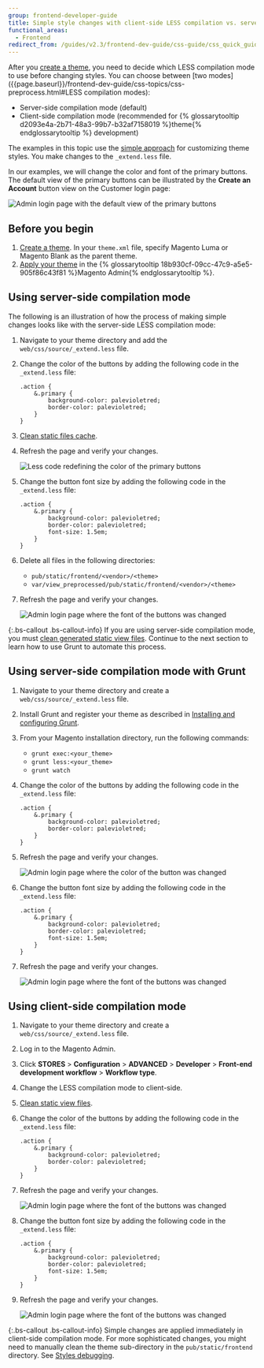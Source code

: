 ```yaml
---
group: frontend-developer-guide
title: Simple style changes with client-side LESS compilation vs. server-side
functional_areas:
  - Frontend
redirect_from: /guides/v2.3/frontend-dev-guide/css-guide/css_quick_guide_mode.html
---
```


After you [create a theme]({{page.baseurl}}/frontend-development/themes/create-theme.html), you need to decide which LESS compilation mode to use before changing styles. You can choose between [two modes]\({{page.baseurl}}/frontend-dev-guide/css-topics/css-preprocess.html#LESS compilation modes):

* Server-side compilation mode (default)
* Client-side compilation mode (recommended for {% glossarytooltip d2093e4a-2b71-48a3-99b7-b32af7158019 %}theme{% endglossarytooltip %} development)

The examples in this topic use the [simple approach]({{page.baseurl}}/frontend-development/css-quickstart/customize.html#simple_extend) for customizing theme styles. You make changes to the `_extend.less` file.

In our examples, we will change the color and font of the primary buttons. The default view of the primary buttons can be illustrated by the **Create an Account** button view on the Customer login page:

![Admin login page with the default view of the primary buttons]({{site.baseurl}}/static/images/extend_less_screenshot21.png)

## Before you begin

1. [Create a theme]({{page.baseurl}}/frontend-development/themes/create-theme.html). In your `theme.xml` file, specify Magento Luma or Magento Blank as the parent theme.
2. [Apply your theme]({{page.baseurl}}/frontend-development/themes/apply-theme.html#theme-apply-apply) in the {% glossarytooltip 18b930cf-09cc-47c9-a5e5-905f86c43f81 %}Magento Admin{% endglossarytooltip %}.

## Using server-side compilation mode

The following is an illustration of how the process of making simple changes looks like with the server-side LESS compilation mode:

1. Navigate to your theme directory and add the `web/css/source/_extend.less` file.
2. Change the color of the buttons by adding the following code in the `_extend.less` file:

   ```less
   .action {
       &.primary {
           background-color: palevioletred;
           border-color: palevioletred;
       }
   }
   ```

3. [Clean static files cache]({{page.baseurl}}/frontend-development/cache.html#clean_static_cache).
4. Refresh the page and verify your changes.

   ![Less code redefining the color of the primary buttons]({{site.baseurl}}/static/images/extend_less_screenshot121.png)

5. Change the button font size by adding the following code in the `_extend.less` file:

   ```less
   .action {
       &.primary {
           background-color: palevioletred;
           border-color: palevioletred;
           font-size: 1.5em;
       }
   }
   ```

6. Delete all files in the following directories:

   * `pub/static/frontend/<vendor>/<theme>`
   * `var/view_preprocessed/pub/static/frontend/<vendor>/<theme>`

7. Refresh the page and verify your changes.

   ![Admin login page where the font of the buttons was changed]({{site.baseurl}}/static/images/extend_less_screenshot221.png)

{:.bs-callout .bs-callout-info}
If you are using server-side compilation mode, you must [clean generated static view files]({{page.baseurl}}/frontend-development/cache.html#clean_static_cache). Continue to the next section to learn how to use Grunt to automate this process.

## Using server-side compilation mode with Grunt

1. Navigate to your theme directory and create a `web/css/source/_extend.less` file.
2. Install Grunt and register your theme as described in [Installing and configuring Grunt]({{page.baseurl}}/frontend-development/css/debug.html#grunt_prereq).
3. From your Magento installation directory, run the following commands:

   * `grunt exec:<your_theme>`
   * `grunt less:<your_theme>`
   * `grunt watch`

4. Change the color of the buttons by adding the following code in the `_extend.less` file:

   ```less
   .action {
       &.primary {
           background-color: palevioletred;
           border-color: palevioletred;
       }
   }
   ```

5. Refresh the page and verify your changes.

   ![Admin login page where the color of the button was changed]({{site.baseurl}}/static/images/extend_less_screenshot121.png)

6. Change the button font size by adding the following code in the `_extend.less` file:

   ```less
   .action {
       &.primary {
           background-color: palevioletred;
           border-color: palevioletred;
           font-size: 1.5em;
       }
   }
   ```

7. Refresh the page and verify your changes.

   ![Admin login page where the font of the buttons was changed]({{site.baseurl}}/static/images/extend_less_screenshot221.png)

## Using client-side compilation mode

1. Navigate to your theme directory and create a `web/css/source/_extend.less` file.
2. Log in to the Magento Admin.
3. Click **STORES** > **Configuration** > **ADVANCED** > **Developer** > **Front-end development workflow** > **Workflow type**.
4. Change the LESS compilation mode to client-side.
5. [Clean static view files]({{page.baseurl}}/frontend-development/cache.html#clean_static_cache).
6. Change the color of the buttons by adding the following code in the `_extend.less` file:

   ```less
   .action {
       &.primary {
           background-color: palevioletred;
           border-color: palevioletred;
       }
   }
   ```

7. Refresh the page and verify your changes.

   ![Admin login page where the font of the buttons was changed]({{site.baseurl}}/static/images/extend_less_screenshot121.png)

8. Change the button font size by adding the following code in the `_extend.less` file:

   ```less
   .action {
       &.primary {
           background-color: palevioletred;
           border-color: palevioletred;
           font-size: 1.5em;
       }
   }
   ```

9. Refresh the page and verify your changes.

   ![Admin login page where the font of the buttons was changed]({{site.baseurl}}/static/images/extend_less_screenshot221.png)

{:.bs-callout .bs-callout-info}
Simple changes are applied immediately in client-side compilation mode. For more sophisticated changes, you might need to manually clean the theme sub-directory in the `pub/static/frontend` directory. See [Styles debugging]({{page.baseurl}}/frontend-development/css/debug.html#css_debug_client).

